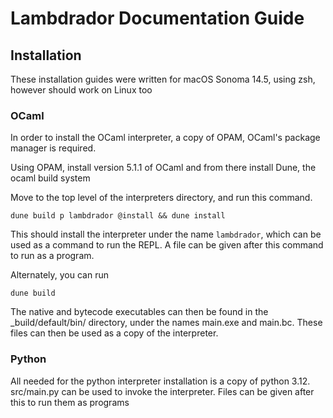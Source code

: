 # Lambdrador Documentation Guide

## Installation

These installation guides were written for macOS Sonoma 14.5, using zsh, however should work on Linux too

### OCaml

In order to install the OCaml interpreter, a copy of OPAM, OCaml's package manager is required.

Using OPAM, install version 5.1.1 of OCaml and from there install Dune, the ocaml build system

Move to the top level of the interpreters directory, and run this command.

```dune build p lambdrador @install && dune install```

This should install the interpreter under the name `lambdrador`, which can be used as a command to run the REPL. A file can be given after this command to run as a program.

Alternately, you can run

```dune build```

The native and bytecode executables can then be found in the _build/default/bin/ directory, under the names main.exe and main.bc. These files can then be used as a copy of the interpreter.

### Python

All needed for the python interpreter installation is a copy of python 3.12. src/main.py can be used to invoke the interpreter. Files can be given after this to run them as programs
